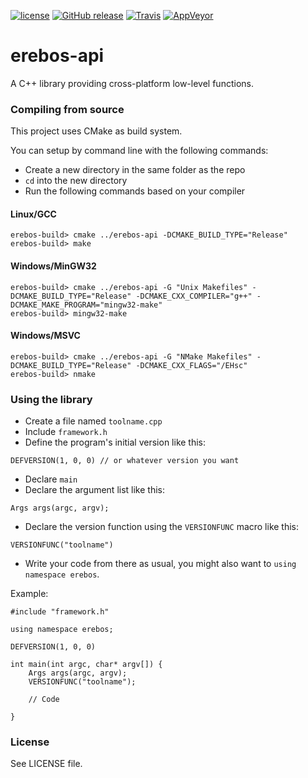 [![license](https://img.shields.io/github/license/mashape/apistatus.svg)](github.com/erebos-project/erebos-api)
[![GitHub release](https://img.shields.io/github/release/erebos-project/erebos-api.svg)](https://github.com/erebos-project/erebos-api/releases)
[![Travis](https://img.shields.io/travis/erebos-project/erebos-api.svg)](https://travis-ci.org/erebos-project/erebos-api)
[![AppVeyor](https://img.shields.io/appveyor/ci/erebos/erebos-api.svg)](https://ci.appveyor.com/project/erebos/erebos-api)

# erebos-api
A C++ library providing cross-platform low-level functions.

### Compiling from source
This project uses CMake as build system.

You can setup by command line with the following commands:

* Create a new directory in the same folder as the repo
* `cd` into the new directory
* Run the following commands based on your compiler

#### Linux/GCC

~~~
erebos-build> cmake ../erebos-api -DCMAKE_BUILD_TYPE="Release"
erebos-build> make
~~~

#### Windows/MinGW32

~~~
erebos-build> cmake ../erebos-api -G "Unix Makefiles" -DCMAKE_BUILD_TYPE="Release" -DCMAKE_CXX_COMPILER="g++" -DCMAKE_MAKE_PROGRAM="mingw32-make"
erebos-build> mingw32-make
~~~

#### Windows/MSVC
~~~
erebos-build> cmake ../erebos-api -G "NMake Makefiles" -DCMAKE_BUILD_TYPE="Release" -DCMAKE_CXX_FLAGS="/EHsc"
erebos-build> nmake
~~~

### Using the library
* Create a file named `toolname.cpp`
* Include `framework.h`
* Define the program's initial version like this:
```
DEFVERSION(1, 0, 0) // or whatever version you want
```
* Declare `main`
* Declare the argument list like this:
```
Args args(argc, argv);
```
* Declare the version function using the `VERSIONFUNC` macro like this:
```
VERSIONFUNC("toolname")
```
* Write your code from there as usual, you might also want to `using namespace erebos`.

Example:
```
#include "framework.h"

using namespace erebos;

DEFVERSION(1, 0, 0)

int main(int argc, char* argv[]) {
	Args args(argc, argv);
	VERSIONFUNC("toolname");

	// Code

}

```

### License
See LICENSE file.
